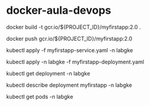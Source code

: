 # docker-aula-devops

docker build -t gcr.io/${PROJECT_ID}/myfirstapp:2.0 .
		  
docker push gcr.io/${PROJECT_ID}/myfirstapp:2.0

kubectl apply -f myfirstapp-service.yaml -n labgke

kubectl apply -n labgke -f myfirstapp-deployment.yaml

kubectl get deployment -n labgke

kubectl describe deployment myfirstapp -n labgke

kubectl get pods -n labgke
